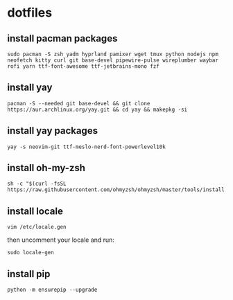 # dotfiles

## install pacman packages
```
sudo pacman -S zsh yadm hyprland pamixer wget tmux python nodejs npm neofetch kitty curl git base-devel pipewire-pulse wireplumber waybar rofi yarn ttf-font-awesome ttf-jetbrains-mono fzf
```

## install yay
```
pacman -S --needed git base-devel && git clone https://aur.archlinux.org/yay.git && cd yay && makepkg -si
```

## install yay packages
```
yay -s neovim-git ttf-meslo-nerd-font-powerlevel10k
```

## install oh-my-zsh
```
sh -c "$(curl -fsSL https://raw.githubusercontent.com/ohmyzsh/ohmyzsh/master/tools/install.sh)"
```

## install locale
```
vim /etc/locale.gen
```
then uncomment your locale and run:
```
sudo locale-gen
```

## install pip
```
python -m ensurepip --upgrade
```
